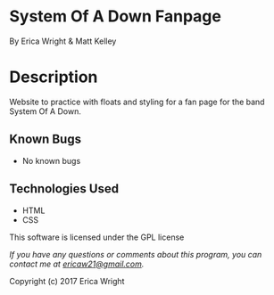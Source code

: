 # **System Of A Down Fanpage**
By Erica Wright & Matt Kelley

# Description
Website to practice with floats and styling for a fan page for the band System Of A Down.

## Known Bugs
* No known bugs

## Technologies Used
* HTML
* CSS

This software is licensed under the GPL license

_If you have any questions or comments about this program, you can contact me at [ericaw21@gmail.com](mailto:ericaw21@gmail.com)._

Copyright (c) 2017 Erica Wright

